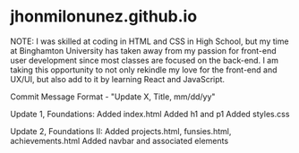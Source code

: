 # jhonmilonunez.github.io


NOTE: I was skilled at coding in HTML and CSS in High School, but my time at Binghamton University has taken away from my passion for front-end user development since most classes are focused on the back-end. I am taking this opportunity to not only rekindle my love for the front-end and UX/UI, but also add to it by learning React and JavaScript.

Commit Message Format - "Update X, Title, mm/dd/yy"

Update 1, Foundations:
Added index.html
Added h1 and p1
Added styles.css

Update 2, Foundations II:
Added projects.html, funsies.html, achievements.html
Added navbar and associated elements
